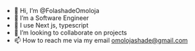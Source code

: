 - 👋 Hi, I’m @FolashadeOmoloja
- 👀 I’m a Software Engineer
- 🌱 I use Next js, typescript 
- 💞️ I’m looking to collaborate on projects
- 📫 How to reach me via my email omolojashade@gmail.com

<!---
FolashadeOmoloja/FolashadeOmoloja is a ✨ special ✨ repository because its `README.md` (this file) appears on your GitHub profile.
You can click the Preview link to take a look at your changes.
--->
